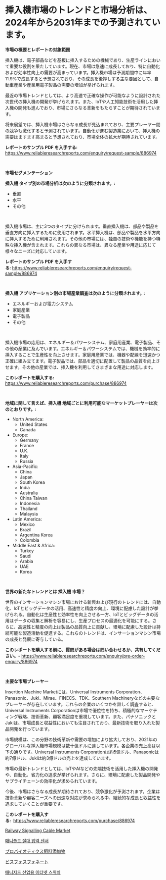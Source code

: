 <p><h1>挿入機市場のトレンドと市場分析は、2024年から2031年までの予測されています。</h1></p><p><strong>市場の概要とレポートの対象範囲</strong></p>
<p><p>挿入機は、電子部品などを基板に挿入するための機械であり、生産ラインにおいて重要な役割を果たしています。現在、市場は急速に成長しており、特に自動化および効率性向上の需要が高まっています。挿入機市場は予測期間中に年率11.9%で成長すると予想されており、その成長を後押しする主な要因として、自動車産業や産業用電子製品の需要の増加が挙げられます。</p><p>最近の市場トレンドとしては、より高速で正確な操作が可能なように設計された次世代の挿入機の開発が挙げられます。また、IoTや人工知能技術を活用した挿入機の開発も進んでおり、市場にさらなる革新をもたらすことが期待されています。</p><p>将来展望では、挿入機市場はさらなる成長が見込まれており、主要プレーヤー間の競争も激化すると予測されています。自動化が進む製造業において、挿入機の需要はますます高まると予想されており、市場全体の拡大が期待されています。</p></p>
<p><strong>レポートのサンプル PDF を入手する:</strong> <a href="https://www.reliableresearchreports.com/enquiry/request-sample/886974">https://www.reliableresearchreports.com/enquiry/request-sample/886974</a></p>
<p>&nbsp;</p>
<p><strong>市場セグメンテーション</strong></p>
<p><strong>挿入機 タイプ別の市場分析は次のように分類されます。:</strong></p>
<p><ul><li>垂直</li><li>水平</li><li>その他</li></ul></p>
<p>&nbsp;</p>
<p><p>挿入機市場は、主に3つのタイプに分けられます。垂直挿入機は、部品や製品を垂直方向に挿入するために使用されます。水平挿入機は、部品や製品を水平方向に挿入するために利用されます。その他の市場には、独自の技術や機能を持つ特殊な挿入機が含まれます。これらの異なる市場は、異なる産業や用途に応じて様々なニーズに対応しています。</p></p>
<p><strong>レポートのサンプル PDF を入手する:</strong>&nbsp;<a href="https://www.reliableresearchreports.com/enquiry/request-sample/886974">https://www.reliableresearchreports.com/enquiry/request-sample/886974</a></p>
<p>&nbsp;</p>
<p><strong> 挿入機 アプリケーション別の市場産業調査は次のように分類されます。:</strong></p>
<p><ul><li>エネルギーおよび電力システム</li><li>家庭産業</li><li>電子製品</li><li>その他</li></ul></p>
<p>&nbsp;</p>
<p><p>挿入機市場の応用は、エネルギー＆パワーシステム、家庭用産業、電子製品、その他の産業に及んでいます。エネルギー＆パワーシステムでは、機械を効率的に挿入することで生産性を向上させます。家庭用産業では、機器や配線を迅速かつ正確に組み立てます。電子製品では、部品を適切に配置して製品の品質を向上させます。その他の産業では、挿入機を利用してさまざまな用途に対応します。</p></p>
<p><strong>このレポートを購入する:</strong>&nbsp; <a href="https://www.reliableresearchreports.com/purchase/886974">https://www.reliableresearchreports.com/purchase/886974</a></p>
<p>&nbsp;</p>
<p><strong>地域に関して言えば、挿入機 地域ごとに利用可能なマーケットプレーヤーは次のとおりです。:</strong></p>
<p><ul>
    <li>
        North America:
        <ul>
            <li>United States</li>
            <li>Canada</li>
        </ul>
    </li>
    <li>
        Europe:
        <ul>
            <li>Germany</li>
            <li>France</li>
            <li>U.K.</li>
            <li>Italy</li>
            <li>Russia</li>
        </ul>
    </li>
    <li>
        Asia-Pacific:
        <ul>
            <li>China</li>
            <li>Japan</li>
            <li>South Korea</li>
            <li>India</li>
            <li>Australia</li>
            <li>China Taiwan</li>
            <li>Indonesia</li>
            <li>Thailand</li>
            <li>Malaysia</li>
        </ul>
    </li>
    <li>
        Latin America:
        <ul>
            <li>Mexico</li>
            <li>Brazil</li>
            <li>Argentina Korea</li>
            <li>Colombia</li>
        </ul>
    </li>
    <li>
        Middle East & Africa:
        <ul>
            <li>Turkey</li>
            <li>Saudi</li>
            <li>Arabia</li>
            <li>UAE</li>
            <li>Korea</li>
        </ul>
    </li>
    </ul></p>
<p>&nbsp;</p>
<p><strong>世界の新たなトレンドとは 挿入機 市場？</strong></p>
<p><p>世界のインサーションマシン市場における新興および現行のトレンドには、自動化、IoTとビッグデータの活用、高速性と精度の向上、環境に配慮した設計が挙げられる。自動化は生産性と効率性を向上させる一方、IoTとビッグデータの活用はデータの収集と解析を容易にし、生産プロセスの最適化を可能にする。さらに、高速性と精度の向上は製品の品質向上に貢献し、環境に配慮した設計は持続可能な製造活動を促進する。これらのトレンドは、インサーションマシン市場の成長と発展に寄与している。</p></p>
<p><strong>このレポートを購入する前に、質問がある場合は問い合わせるか、共有してください。</strong>- <a href="https://www.reliableresearchreports.com/enquiry/pre-order-enquiry/886974">https://www.reliableresearchreports.com/enquiry/pre-order-enquiry/886974</a></p>
<p>&nbsp;</p>
<p><strong>主要な市場プレーヤー</strong></p>
<p><p>Insertion Machine Marketには、Universal Instruments Corporation、Panasonic、Juki、Mirae、FINECS、TDK、Southern Machineryなどの主要なプレーヤーが存在しています。これらの企業のいくつかを詳しく調査すると、Universal Instruments Corporationは市場で優位性を持ち、積極的なマーケティング戦略、技術革新、顧客満足度を重視しています。また、パナソニックとJukiは、市場成長と収益性においても注目されており、最新技術を取り入れた製品開発を行っています。</p><p>市場規模は、この分野の技術革新や需要の増加により拡大しており、2021年のグローバルな挿入機市場規模は数十億ドルに達しています。各企業の売上高は以下の通りです。Universal Instruments Corporationは約5億ドル、Panasonicは約7億ドル、Jukiは約3億ドルの売上を達成しています。</p><p>市場の最新トレンドとしては、IoTやAIなどの先端技術を活用した挿入機の開発や、自動化、省力化の追求が挙げられます。さらに、環境に配慮した製品開発やサプライチェーンの効率化が求められています。</p><p>今後、市場はさらなる成長が期待されており、競争激化が予測されます。企業は技術革新や顧客ニーズへの迅速な対応が求められる中、継続的な成長と収益性を追求していくことが重要です。</p></p>
<p><strong>このレポートを購入する:</strong>&nbsp;&nbsp;<a href="https://www.reliableresearchreports.com/purchase/886974">https://www.reliableresearchreports.com/purchase/886974</a></p>
<p><p><a href="https://github.com/Whitneyboyettebo9kiw7yr13/Market-Research-Report-List-1/blob/main/railway-signalling-cable-market.md">Railway Signalling Cable Market</a></p><p><a href="https://medium.com/@jackieshlerin9805/manifold-absolute-pressure-sensors-%EC%8B%9C%EC%9E%A5%EC%9D%80-%EC%8B%9C%EC%9E%A5-%EC%A0%90%EC%9C%A0%EC%9C%A8-%EA%B7%9C%EB%AA%A8-%EB%B0%8F-2031%EB%85%84%EA%B9%8C%EC%A7%80-%EC%98%88%EC%83%81%EB%90%9C-%EC%98%88%EC%B8%A1%EC%97%90-%EC%B4%88%EC%A0%90%EC%9D%84-%EB%A7%9E%EC%B6%A5%EB%8B%88%EB%8B%A4-5ce3a3c8b502">매니폴드 절대 압력 센서</a></p><p><a href="https://medium.com/@pollynsatcherayted345/%E3%83%97%E3%83%AD%E3%83%90%E3%82%A4%E3%82%AA%E3%83%86%E3%82%A3%E3%82%AF%E3%82%B9%E9%A3%BC%E6%96%99%E6%B7%BB%E5%8A%A0%E7%89%A9%E5%B8%82%E5%A0%B4%E3%81%AE%E3%83%88%E3%83%AC%E3%83%B3%E3%83%89%E3%81%A8%E5%B8%82%E5%A0%B4%E5%88%86%E6%9E%90%E3%81%AF-2024%E5%B9%B4%E3%81%8B%E3%82%892031%E5%B9%B4%E3%81%BE%E3%81%A7%E3%81%AE%E6%9C%9F%E9%96%93%E3%81%AB%E4%BA%88%E6%B8%AC%E3%81%95%E3%82%8C%E3%81%A6%E3%81%84%E3%81%BE%E3%81%99-4c53c2598dc7">プロバイオティクス飼料添加物</a></p><p><a href="https://medium.com/@logaolloway76845/%E3%83%93%E3%82%B9%E3%83%9B%E3%82%B9%E3%83%9B%E3%83%8D%E3%83%BC%E3%83%88%E5%B8%82%E5%A0%B4%E8%A6%8F%E6%A8%A1-%E5%B8%82%E5%A0%B4%E3%81%AE%E5%B1%95%E6%9C%9B%E3%81%A8%E5%B8%82%E5%A0%B4%E4%BA%88%E6%B8%AC-2024%E5%B9%B4%E3%81%8B%E3%82%892031%E5%B9%B4-80351f96df0f">ビスフォスフォネート</a></p><p><a href="https://github.com/sammyUltyylrich9067856/Market-Research-Report-List-1/blob/main/888646215096.md">매니지드 산업용 이더넷 스위치</a></p></p>